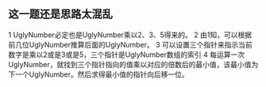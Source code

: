 ## 这一题还是思路太混乱
1 UglyNumber必定也是UglyNumber乘以2、3、5得来的。
2 由1知，可以根据前几位UglyNumber推算后面的UglyNumber。
3 可以设置三个指针来指示当前数字是乘以2或是3或是5，三个指针是UglyNumber数组的索引
4 每运算一次UglyNumber，就找到三个指针指向的值乘以对应的倍数后的最小值，该最小值为下一个UglyNumber。然后求得最小值的指针向后移一位。
